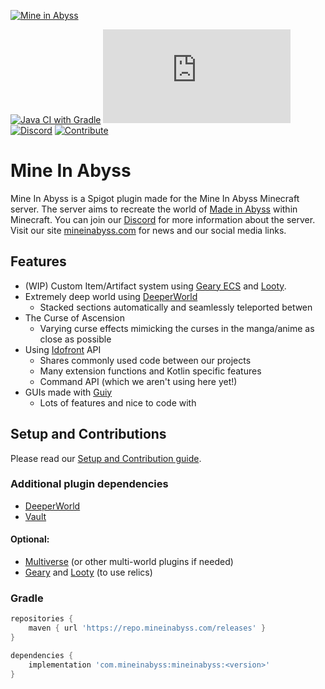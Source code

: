 [![Mine in Abyss](https://user-images.githubusercontent.com/16233018/75004708-02cc4800-543a-11ea-8bb3-a9184d9311a0.png)](https://mineinabyss.com)

[![Java CI with Gradle](https://github.com/MineInAbyss/MineInAbyss/actions/workflows/gradle-ci.yml/badge.svg)](https://github.com/MineInAbyss/MineInAbyss/actions/workflows/gradle-ci.yml)
[![Maven](https://badgen.net/maven/v/metadata-url/repo.mineinabyss.com/releases/com/mineinabyss/mineinabyss/maven-metadata.xml)](https://repo.mineinabyss.com/releases/com/mineinabyss/mineinabyss)
[![Discord](https://badgen.net/discord/members/QXPCk2y)](https://discord.gg/QXPCk2y)
[![Contribute](https://shields.io/badge/Contribute-e57be5?logo=github%20sponsors&style=flat&logoColor=white)](https://github.com/MineInAbyss/MineInAbyss/wiki/Setup-and-Contribution-Guide)

# Mine In Abyss

Mine In Abyss is a Spigot plugin made for the Mine In Abyss Minecraft server.
The server aims to recreate the world of [Made in Abyss](https://en.wikipedia.org/wiki/Made_in_Abyss) within Minecraft.
You can join our [Discord](https://discord.gg/qWAMBSK) for more information about the server. Visit our site [mineinabyss.com](https://mineinabyss.com) for news and our social media links.

## Features
* (WIP) Custom Item/Artifact system using [Geary ECS](https://github.com/MineInAbyss/Geary) and [Looty](https://github.com/MineInAbyss/Looty).
* Extremely deep world using [DeeperWorld](https://github.com/MineInAbyss/DeeperWorld)
    * Stacked sections automatically and seamlessly teleported betwen
* The Curse of Ascension
    * Varying curse effects mimicking the curses in the manga/anime as close as possible
* Using [Idofront](https://github.com/MineInAbyss/Idofront) API
   * Shares commonly used code between our projects
   * Many extension functions and Kotlin specific features
   * Command API (which we aren't using here yet!)
* GUIs made with [Guiy](https://github.com/MineInAbyss/guiy)
   * Lots of features and nice to code with

## Setup and Contributions

Please read our [Setup and Contribution guide](https://github.com/MineInAbyss/MineInAbyss/wiki/Setup-and-Contribution-Guide).

### Additional plugin dependencies
- [DeeperWorld](https://github.com/MineInAbyss/DeeperWorld)
- [Vault](https://www.spigotmc.org/resources/vault.34315/)

#### Optional:
- [Multiverse](https://www.spigotmc.org/resources/multiverse-core.390/) (or other multi-world plugins if needed)
- [Geary](https://github.com/MineInAbyss/Geary) and [Looty](https://github.com/MineInAbyss/Looty) (to use relics)

### Gradle

```groovy
repositories {
    maven { url 'https://repo.mineinabyss.com/releases' }
}

dependencies {
    implementation 'com.mineinabyss:mineinabyss:<version>'
}
```
